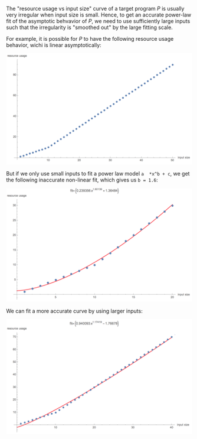 The "resource usage vs input size" curve of a target program *P* is usually very irregular when input size is small. Hence, to get an accurate power-law fit of the asymptotic behvavior of *P*, we need to use sufficiently large inputs such that the irregularity is "smoothed out" by the large fitting scale.

 For example, it is possible for *P* to have the following resource usage behavior, wichi is linear asymptotically:

<img width="600" src="images/ReLu.png">

But if we only use small inputs to fit a power law model `a  *x^b + c`, we get the following inaccurate non-linear fit, which gives us `b = 1.6`:

<img width="600" src="images/ReLuFit-small.png">

We can fit a more accurate curve by using larger inputs:

<img width="600" src="images/ReLuFit-large.png">
